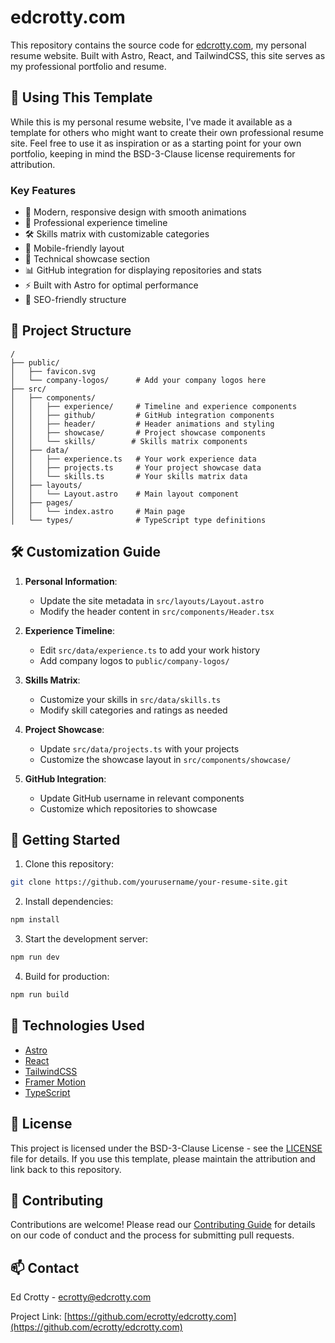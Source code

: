 # edcrotty.com

This repository contains the source code for [edcrotty.com](https://edcrotty.com), my personal resume website. Built with Astro, React, and TailwindCSS, this site serves as my professional portfolio and resume.

## 🌟 Using This Template

While this is my personal resume website, I've made it available as a template for others who might want to create their own professional resume site. Feel free to use it as inspiration or as a starting point for your own portfolio, keeping in mind the BSD-3-Clause license requirements for attribution.

### Key Features

- 🎨 Modern, responsive design with smooth animations
- 💼 Professional experience timeline
- 🛠️ Skills matrix with customizable categories
- 📱 Mobile-friendly layout
- 🔧 Technical showcase section
- 📊 GitHub integration for displaying repositories and stats
- ⚡ Built with Astro for optimal performance
- 🎯 SEO-friendly structure

## 🚀 Project Structure

```
/
├── public/
│   ├── favicon.svg
│   └── company-logos/      # Add your company logos here
├── src/
│   ├── components/
│   │   ├── experience/     # Timeline and experience components
│   │   ├── github/         # GitHub integration components
│   │   ├── header/         # Header animations and styling
│   │   ├── showcase/       # Project showcase components
│   │   └── skills/        # Skills matrix components
│   ├── data/
│   │   ├── experience.ts   # Your work experience data
│   │   ├── projects.ts     # Your project showcase data
│   │   └── skills.ts       # Your skills matrix data
│   ├── layouts/
│   │   └── Layout.astro    # Main layout component
│   ├── pages/
│   │   └── index.astro     # Main page
│   └── types/              # TypeScript type definitions
```

## 🛠️ Customization Guide

1. **Personal Information**:
   - Update the site metadata in `src/layouts/Layout.astro`
   - Modify the header content in `src/components/Header.tsx`

2. **Experience Timeline**:
   - Edit `src/data/experience.ts` to add your work history
   - Add company logos to `public/company-logos/`

3. **Skills Matrix**:
   - Customize your skills in `src/data/skills.ts`
   - Modify skill categories and ratings as needed

4. **Project Showcase**:
   - Update `src/data/projects.ts` with your projects
   - Customize the showcase layout in `src/components/showcase/`

5. **GitHub Integration**:
   - Update GitHub username in relevant components
   - Customize which repositories to showcase

## 🚀 Getting Started

1. Clone this repository:
```bash
git clone https://github.com/yourusername/your-resume-site.git
```

2. Install dependencies:
```bash
npm install
```

3. Start the development server:
```bash
npm run dev
```

4. Build for production:
```bash
npm run build
```

## 🔧 Technologies Used

- [Astro](https://astro.build)
- [React](https://reactjs.org)
- [TailwindCSS](https://tailwindcss.com)
- [Framer Motion](https://www.framer.com/motion/)
- [TypeScript](https://www.typescriptlang.org)

## 📝 License

This project is licensed under the BSD-3-Clause License - see the [LICENSE](LICENSE) file for details. If you use this template, please maintain the attribution and link back to this repository.

## 🤝 Contributing

Contributions are welcome! Please read our [Contributing Guide](CONTRIBUTING.md) for details on our code of conduct and the process for submitting pull requests.

## 📫 Contact

Ed Crotty - [ecrotty@edcrotty.com](mailto:ecrotty@edcrotty.com)

Project Link: [https://github.com/ecrotty/edcrotty.com](https://github.com/ecrotty/edcrotty.com)
